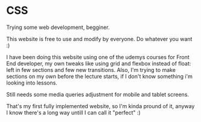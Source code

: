 # CSS
Trying some web development, begginer.

This website is free to use and modify by everyone. Do whatever you want :)

I have been doing this website using one of the udemys courses for Front End developer, my own tweaks like using grid and flexbox instead of float: left in few sections and few new transitions. Also, I'm trying to make sections on my own before the lecture starts, if I don't know something i'm looking into lessons.

Still needs some media queries adjustment for mobile and tablet screens. 

That's my first fully implemented website, so I'm kinda pround of it, anyway I know there's a long way untill I can call it "perfect" :)
